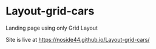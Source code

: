 # Layout-grid-cars
Landing page using only Grid Layout

Site is live at https://noside44.github.io/Layout-grid-cars/
